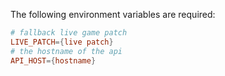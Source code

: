 The following environment variables are required:

```conf
# fallback live game patch
LIVE_PATCH={live patch}
# the hostname of the api
API_HOST={hostname}
```